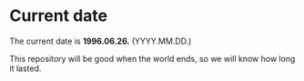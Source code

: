 # Current date

The current date is **1996.06.26.** (YYYY.MM.DD.)

This repository will be good when the world ends, so we will know how long it lasted.